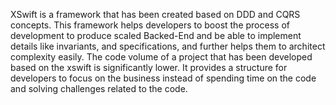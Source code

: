 XSwift is a framework that has been created based on DDD and CQRS concepts. This framework helps developers to boost the process of development to produce scaled Backed-End and be able to implement details like invariants, and specifications, and further helps them to architect complexity easily. The code volume of a project that has been developed based on the xswift is significantly lower. It provides a structure for developers to focus on the business instead of spending time on the code and solving challenges related to the code.